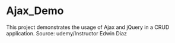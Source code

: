 # Ajax_Demo

This project demonstrates the usage of Ajax and jQuery in a CRUD application.
Source: udemy/Instructor Edwin Diaz
